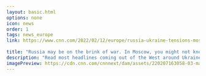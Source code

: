 ```yaml
---
layout: basic.html
options: none
icon: news
order: 1
tags: news_europe
link: https://www.cnn.com/2022/02/12/europe/russia-ukraine-tensions-moscow-analysis-intl-cmd/index.html
            
title: "Russia may be on the brink of war. In Moscow, you might not know it"
description: "Read most headlines coming out of the West around Ukraine, and the situation looks dire. In Russia it feels different, at least as far as the public discussion goes."
imagePreview: https://cdn.cnn.com/cnnnext/dam/assets/220207163058-03-macron-moscow-020722-video-synd-2.jpg
---
```


